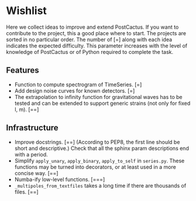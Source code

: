 # Wishlist

Here we collect ideas to improve and extend PostCactus. If you want to
contribute to the project, this a good place where to start. The projects are
sorted in no particular order. The number of [=] along with each idea indicates
the expected difficulty. This parameter increases with the level
of knowledge of PostCactus or of Python required to complete the task.

## Features

* Function to compute spectrogram of TimeSeries. [=]
* Add design noise curves for known detectors. [=]
* The extrapolation to infinity function for gravitational waves has to be tested
  and can be extended to support generic strains (not only for fixed l, m). [==]

## Infrastructure

* Improve docstrings.  [==]
  (According to PEP8, the first line should be short and descriptive.)
  Check that all the sphinx param descriptions end with a period.
* Simplify `apply_unary`, `apply_binary`, `apply_to_self` in `series.py`.
  These functions may be turned into decorators, or at least used in a more
  concise way. [==]
* Numba-ify low-level functions. [===]
* `_multipoles_from_textfiles` takes a long time if there are thousands of
  files. [==]
